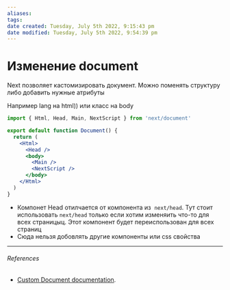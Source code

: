 ```yaml
---
aliases: 
tags: 
date created: Tuesday, July 5th 2022, 9:15:43 pm
date modified: Tuesday, July 5th 2022, 9:54:39 pm
---
```


# Изменение document

Next позволяет кастомизировать  документ. Можно поменять структуру либо добавить нужные атрибуты

Например lang на html)) или класс на body

```jsx
import { Html, Head, Main, NextScript } from 'next/document'

export default function Document() {
  return (
    <Html>
      <Head />
      <body>
        <Main />
        <NextScript />
      </body>
    </Html>
  )
}
```

- Компонет Head отилчается от компонента из  `next/head`.  Тут стоит использовать `next/head` только если хотим изменяить что-то для всех страницыц. Этот компонент будет переиспользован для всех страниц
- Сюда нельзя добовлять другие компоненты или css свойства

---

###### References

- [Custom Document documentation](https://nextjs.org/docs/advanced-features/custom-document).
